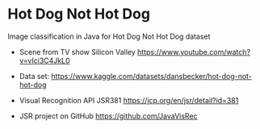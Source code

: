 # Hot Dog Not Hot Dog
Image classification in Java for  Hot Dog Not Hot Dog dataset
 
* Scene from TV show Silicon Valley https://www.youtube.com/watch?v=vIci3C4JkL0
* Data set: https://www.kaggle.com/datasets/dansbecker/hot-dog-not-hot-dog

* Visual Recognition API JSR381 https://jcp.org/en/jsr/detail?id=381
* JSR project on GitHub https://github.com/JavaVisRec
